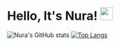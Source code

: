 # Hello, It's Nura! <img src="https://raw.githubusercontent.com/MartinHeinz/MartinHeinz/master/wave.gif" width="30px">



![Nura's GitHub stats](https://github-readme-stats.vercel.app/api?username=nuratabanjeh&show_icons=true&theme=radical)
[![Top Langs](https://github-readme-stats.vercel.app/api/top-langs/?username=nuratabanjeh&layout=compact)](https://github.com/nuratabanjeh/github-readme-stats)


<!--
**nuratabanjeh/nuraTabanjeh** is a ✨ _special_ ✨ repository because its `README.md` (this file) appears on your GitHub profile.

Here are some ideas to get you started:

- 🔭 I’m currently working on ...
- 🌱 I’m currently learning ...
- 👯 I’m looking to collaborate on ...
- 🤔 I’m looking for help with ...
- 💬 Ask me about ...
- 📫 How to reach me: ...
- 😄 Pronouns: ...
- ⚡ Fun fact: ...
-->
